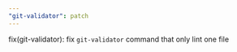 ```yaml
---
"git-validator": patch
---
```


fix(git-validator): fix `git-validator` command that only lint one file
